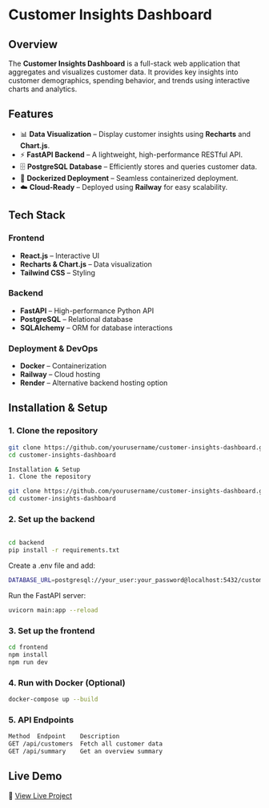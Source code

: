 # **Customer Insights Dashboard**  

## **Overview**  
The **Customer Insights Dashboard** is a full-stack web application that aggregates and visualizes customer data. It provides key insights into customer demographics, spending behavior, and trends using interactive charts and analytics.  

## **Features**  
- 📊 **Data Visualization** – Display customer insights using **Recharts** and **Chart.js**.  
- ⚡ **FastAPI Backend** – A lightweight, high-performance RESTful API.  
- 🗄️ **PostgreSQL Database** – Efficiently stores and queries customer data.  
- 🐳 **Dockerized Deployment** – Seamless containerized deployment.  
- ☁️ **Cloud-Ready** – Deployed using **Railway** for easy scalability.  

## **Tech Stack**  
### **Frontend**  
- **React.js** – Interactive UI  
- **Recharts & Chart.js** – Data visualization  
- **Tailwind CSS** – Styling  

### **Backend**  
- **FastAPI** – High-performance Python API  
- **PostgreSQL** – Relational database  
- **SQLAlchemy** – ORM for database interactions  

### **Deployment & DevOps**  
- **Docker** – Containerization  
- **Railway** – Cloud hosting  
- **Render** – Alternative backend hosting option  

## **Installation & Setup**  

### **1. Clone the repository**  
```sh
git clone https://github.com/yourusername/customer-insights-dashboard.git
cd customer-insights-dashboard

Installation & Setup
1. Clone the repository

git clone https://github.com/yourusername/customer-insights-dashboard.git
cd customer-insights-dashboard
```
### **2. Set up the backend** 
```sh

cd backend
pip install -r requirements.txt
```

Create a .env file and add:
```sh
DATABASE_URL=postgresql://your_user:your_password@localhost:5432/customer_insights
```
Run the FastAPI server:
```sh
uvicorn main:app --reload
```
### **3. Set up the frontend** 
```sh
cd frontend
npm install
npm run dev
```
### **4. Run with Docker (Optional)** 

```sh
docker-compose up --build
```
### **5. API Endpoints** 
```sh
Method	Endpoint	Description
GET	/api/customers	Fetch all customer data
GET	/api/summary	Get an overview summary
```
## **Live Demo**  
🚀 [View Live Project](https://customer-dashboard-e9kh.onrender.com/)

